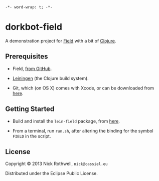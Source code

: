 `-*- word-wrap: t; -*-`

# dorkbot-field

A demonstration project for [Field](http://openendedgroup.com/field/) with a bit of [Clojure](http://clojure.org/).

## Prerequisites

- Field, [from GitHub](https://github.com/OpenEndedGroup/Field).

- [Leiningen](http://leiningen.org/) (the Clojure build system).

- Git, which (on OS X) comes with Xcode, or can be downloaded from [here](http://git-scm.com/download/mac).

## Getting Started

- Build and install the `lein-field` package, from [here](https://github.com/OpenEndedGroup/lein-field).

- From a terminal, run `run.sh`, after altering the binding for the symbol `FIELD` in the script.

## License

Copyright © 2013 Nick Rothwell, `nick@cassiel.eu`

Distributed under the Eclipse Public License.
